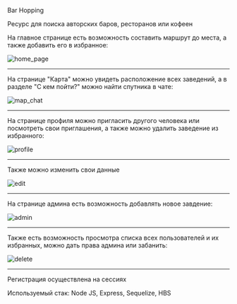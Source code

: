 Bar Hopping

Ресурс для поиска авторских баров, ресторанов или кофеен

На главное странице есть возможность составить маршрут до места, а также добавить его в избранное:

![home_page](https://user-images.githubusercontent.com/98102060/163859058-e1953e57-b08b-4e6d-9c19-dac392146e48.gif)
_____________________________________________________________________________________________________________________

На странице "Карта" можно увидеть расположение всех заведений, а в разделе "С кем пойти?" можно найти спутника в чате:

![map_chat](https://user-images.githubusercontent.com/98102060/163860484-37a50ce0-782c-4f6a-ac93-55768eb57c36.gif)
_____________________________________________________________________________________________________________________

На странице профиля можно пригласить другого человека или посмотреть свои приглашения, а также можно удалить заведение из избранного:

![profile](https://user-images.githubusercontent.com/98102060/163861690-59b0464e-8d15-4aa0-b441-d64796cde5c5.gif)
_____________________________________________________________________________________________________________________

Также можно изменить свои данные

![edit](https://user-images.githubusercontent.com/98102060/163865769-0608d9e3-bc89-463f-a535-5a7e3d5e661a.gif)
_____________________________________________________________________________________________________________________

На странице админа есть возможность добавлять новое завдение:

![admin](https://user-images.githubusercontent.com/98102060/163863578-ae2ef007-60b8-40ab-9a8b-37c366ad9d0a.gif)
_____________________________________________________________________________________________________________________

Также есть возможность просмотра списка всех пользователей и их избранных, можно дать права админа или забанить:

![delete](https://user-images.githubusercontent.com/98102060/163864762-37dc38d8-f24d-48e7-9bc2-8419a31a3459.gif)
_____________________________________________________________________________________________________________________

Регистрация осуществлена на сессиях

Используемый стак:
Node JS, Express, Sequelize, HBS
